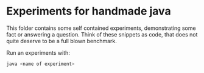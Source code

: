 # Experiments for handmade java

This folder contains some self contained experiments, demonstrating some fact or
answering a question. Think of these snippets as code, that does not quite
deserve to be a full blown benchmark.

Run an experiments with:

``` sh
java <name of experiment>
```
